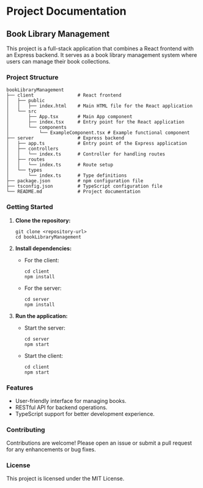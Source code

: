 # Project Documentation

## Book Library Management

This project is a full-stack application that combines a React frontend with an Express backend. It serves as a book library management system where users can manage their book collections.

### Project Structure

```
bookLibraryManagement
├── client                # React frontend
│   ├── public
│   │   ├── index.html    # Main HTML file for the React application
│   └── src
│       ├── App.tsx       # Main App component
│       ├── index.tsx     # Entry point for the React application
│       └── components
│           └── ExampleComponent.tsx # Example functional component
├── server                # Express backend
│   ├── app.ts            # Entry point of the Express application
│   ├── controllers
│   │   └── index.ts      # Controller for handling routes
│   ├── routes
│   │   └── index.ts      # Route setup
│   └── types
│       └── index.ts      # Type definitions
├── package.json          # npm configuration file
├── tsconfig.json         # TypeScript configuration file
└── README.md             # Project documentation
```

### Getting Started

1. **Clone the repository:**
   ```
   git clone <repository-url>
   cd bookLibraryManagement
   ```

2. **Install dependencies:**
   - For the client:
     ```
     cd client
     npm install
     ```
   - For the server:
     ```
     cd server
     npm install
     ```

3. **Run the application:**
   - Start the server:
     ```
     cd server
     npm start
     ```
   - Start the client:
     ```
     cd client
     npm start
     ```

### Features

- User-friendly interface for managing books.
- RESTful API for backend operations.
- TypeScript support for better development experience.

### Contributing

Contributions are welcome! Please open an issue or submit a pull request for any enhancements or bug fixes.

### License

This project is licensed under the MIT License.
